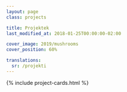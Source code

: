 ```yaml
---
layout: page
class: projects

title: Projektek
last_modified_at: 2018-01-25T00:00:00-02:00

cover_image: 2019/mushrooms
cover_position: 60%

translations:
  sr: /projekti
---
```

{% include project-cards.html %}
